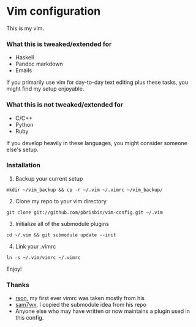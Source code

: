 # Vim configuration

This is my vim.

### What this is tweaked/extended for

* Haskell
* Pandoc markdown
* Emails

If you primarily use vim for day-to-day text editing plus these tasks, 
you might find my setup enjoyable.

### What this is not tweaked/extended for

* C/C++
* Python
* Ruby

If you develop heavily in these languages, you might consider someone 
else's setup.

### Installation

1. Backup your current setup

`mkdir ~/vim_backup && cp -r ~/.vim ~/.vimrc ~/vim_backup/`

2. Clone my repo to your vim directory

`git clone git://github.com/pbrisbin/vim-config.git ~/.vim`

3. Initialize all of the submodule plugins

`cd ~/.vim && git submodule update --init`

4. Link your .vimrc

`ln -s ~/.vim/vimrc ~/.vimrc`

Enjoy!

### Thanks

* [rson][], my first ever vimrc was taken mostly from his
* [sam7wx][], I copied the submodule idea from his repo
* Anyone else who may have written or now maintains a plugin used in 
  this config.

[rson]:   https://github.com/rson/vimfiles
[sam7wx]: https://github.com/sam7wx/dotvim

